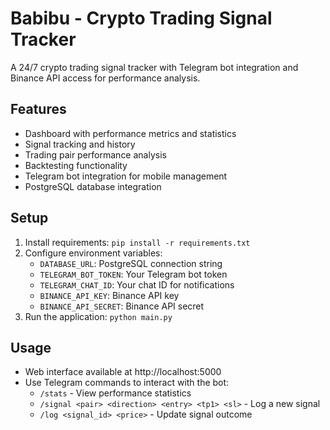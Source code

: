 # Babibu - Crypto Trading Signal Tracker

A 24/7 crypto trading signal tracker with Telegram bot integration and Binance API access for performance analysis.

## Features

- Dashboard with performance metrics and statistics
- Signal tracking and history
- Trading pair performance analysis
- Backtesting functionality
- Telegram bot integration for mobile management
- PostgreSQL database integration

## Setup

1. Install requirements: `pip install -r requirements.txt`
2. Configure environment variables:
   - `DATABASE_URL`: PostgreSQL connection string
   - `TELEGRAM_BOT_TOKEN`: Your Telegram bot token
   - `TELEGRAM_CHAT_ID`: Your chat ID for notifications
   - `BINANCE_API_KEY`: Binance API key
   - `BINANCE_API_SECRET`: Binance API secret
3. Run the application: `python main.py`

## Usage

- Web interface available at http://localhost:5000
- Use Telegram commands to interact with the bot:
  - `/stats` - View performance statistics
  - `/signal <pair> <direction> <entry> <tp1> <sl>` - Log a new signal
  - `/log <signal_id> <price>` - Update signal outcome
